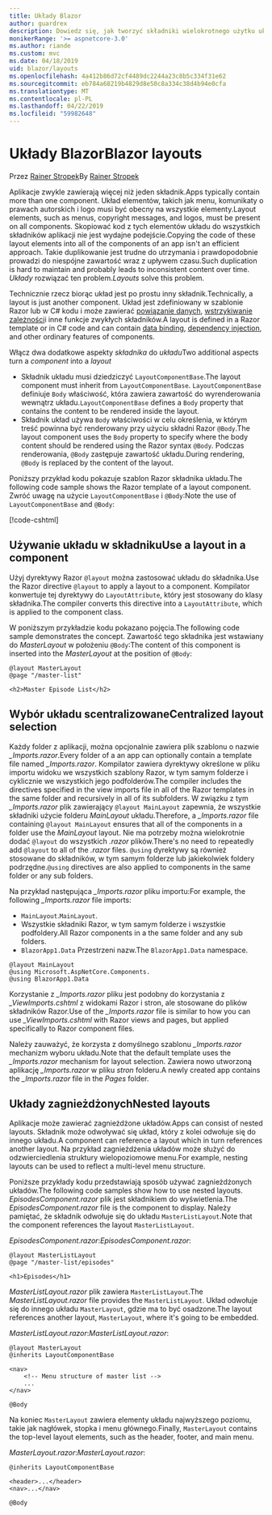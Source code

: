 ```yaml
---
title: Układy Blazor
author: guardrex
description: Dowiedz się, jak tworzyć składniki wielokrotnego użytku układu dla Blazor aplikacji.
monikerRange: '>= aspnetcore-3.0'
ms.author: riande
ms.custom: mvc
ms.date: 04/18/2019
uid: blazor/layouts
ms.openlocfilehash: 4a412b86d72cf4489dc2244a23c8b5c334f31e62
ms.sourcegitcommit: eb784a68219b4829d8e50c8a334c38d4b94e0cfa
ms.translationtype: MT
ms.contentlocale: pl-PL
ms.lasthandoff: 04/22/2019
ms.locfileid: "59982648"
---
```

# <a name="blazor-layouts"></a><span data-ttu-id="7791e-103">Układy Blazor</span><span class="sxs-lookup"><span data-stu-id="7791e-103">Blazor layouts</span></span>

<span data-ttu-id="7791e-104">Przez [Rainer Stropek](https://www.timecockpit.com)</span><span class="sxs-lookup"><span data-stu-id="7791e-104">By [Rainer Stropek](https://www.timecockpit.com)</span></span>

<span data-ttu-id="7791e-105">Aplikacje zwykle zawierają więcej niż jeden składnik.</span><span class="sxs-lookup"><span data-stu-id="7791e-105">Apps typically contain more than one component.</span></span> <span data-ttu-id="7791e-106">Układ elementów, takich jak menu, komunikaty o prawach autorskich i logo musi być obecny na wszystkie elementy.</span><span class="sxs-lookup"><span data-stu-id="7791e-106">Layout elements, such as menus, copyright messages, and logos, must be present on all components.</span></span> <span data-ttu-id="7791e-107">Skopiować kod z tych elementów układu do wszystkich składników aplikacji nie jest wydajne podejście.</span><span class="sxs-lookup"><span data-stu-id="7791e-107">Copying the code of these layout elements into all of the components of an app isn't an efficient approach.</span></span> <span data-ttu-id="7791e-108">Takie duplikowanie jest trudne do utrzymania i prawdopodobnie prowadzi do niespójne zawartość wraz z upływem czasu.</span><span class="sxs-lookup"><span data-stu-id="7791e-108">Such duplication is hard to maintain and probably leads to inconsistent content over time.</span></span> <span data-ttu-id="7791e-109">*Układy* rozwiązać ten problem.</span><span class="sxs-lookup"><span data-stu-id="7791e-109">*Layouts* solve this problem.</span></span>

<span data-ttu-id="7791e-110">Technicznie rzecz biorąc układ jest po prostu inny składnik.</span><span class="sxs-lookup"><span data-stu-id="7791e-110">Technically, a layout is just another component.</span></span> <span data-ttu-id="7791e-111">Układ jest zdefiniowany w szablonie Razor lub w C# kodu i może zawierać [powiązanie danych](xref:blazor/components#data-binding), [wstrzykiwanie zależności](xref:blazor/dependency-injection)i inne funkcje zwykłych składników.</span><span class="sxs-lookup"><span data-stu-id="7791e-111">A layout is defined in a Razor template or in C# code and can contain [data binding](xref:blazor/components#data-binding), [dependency injection](xref:blazor/dependency-injection), and other ordinary features of components.</span></span>

<span data-ttu-id="7791e-112">Włącz dwa dodatkowe aspekty *składnika* do *układu*</span><span class="sxs-lookup"><span data-stu-id="7791e-112">Two additional aspects turn a *component* into a *layout*</span></span>

* <span data-ttu-id="7791e-113">Składnik układu musi dziedziczyć `LayoutComponentBase`.</span><span class="sxs-lookup"><span data-stu-id="7791e-113">The layout component must inherit from `LayoutComponentBase`.</span></span> <span data-ttu-id="7791e-114">`LayoutComponentBase` definiuje `Body` właściwość, która zawiera zawartość do wyrenderowania wewnątrz układu.</span><span class="sxs-lookup"><span data-stu-id="7791e-114">`LayoutComponentBase` defines a `Body` property that contains the content to be rendered inside the layout.</span></span>
* <span data-ttu-id="7791e-115">Składnik układ używa `Body` właściwości w celu określenia, w którym treść powinna być renderowany przy użyciu składni Razor `@Body`.</span><span class="sxs-lookup"><span data-stu-id="7791e-115">The layout component uses the `Body` property to specify where the body content should be rendered using the Razor syntax `@Body`.</span></span> <span data-ttu-id="7791e-116">Podczas renderowania, `@Body` zastępuje zawartość układu.</span><span class="sxs-lookup"><span data-stu-id="7791e-116">During rendering, `@Body` is replaced by the content of the layout.</span></span>

<span data-ttu-id="7791e-117">Poniższy przykład kodu pokazuje szablon Razor składnika układu.</span><span class="sxs-lookup"><span data-stu-id="7791e-117">The following code sample shows the Razor template of a layout component.</span></span> <span data-ttu-id="7791e-118">Zwróć uwagę na użycie `LayoutComponentBase` i `@Body`:</span><span class="sxs-lookup"><span data-stu-id="7791e-118">Note the use of `LayoutComponentBase` and `@Body`:</span></span>

[!code-cshtml[](layouts/sample_snapshot/3.x/MasterLayout.razor)]

## <a name="use-a-layout-in-a-component"></a><span data-ttu-id="7791e-119">Używanie układu w składniku</span><span class="sxs-lookup"><span data-stu-id="7791e-119">Use a layout in a component</span></span>

<span data-ttu-id="7791e-120">Użyj dyrektywy Razor `@layout` można zastosować układu do składnika.</span><span class="sxs-lookup"><span data-stu-id="7791e-120">Use the Razor directive `@layout` to apply a layout to a component.</span></span> <span data-ttu-id="7791e-121">Kompilator konwertuje tej dyrektywy do `LayoutAttribute`, który jest stosowany do klasy składnika.</span><span class="sxs-lookup"><span data-stu-id="7791e-121">The compiler converts this directive into a `LayoutAttribute`, which is applied to the component class.</span></span>

<span data-ttu-id="7791e-122">W poniższym przykładzie kodu pokazano pojęcia.</span><span class="sxs-lookup"><span data-stu-id="7791e-122">The following code sample demonstrates the concept.</span></span> <span data-ttu-id="7791e-123">Zawartość tego składnika jest wstawiany do *MasterLayout* w położeniu `@Body`:</span><span class="sxs-lookup"><span data-stu-id="7791e-123">The content of this component is inserted into the *MasterLayout* at the position of `@Body`:</span></span>

```cshtml
@layout MasterLayout
@page "/master-list"

<h2>Master Episode List</h2>
```

## <a name="centralized-layout-selection"></a><span data-ttu-id="7791e-124">Wybór układu scentralizowane</span><span class="sxs-lookup"><span data-stu-id="7791e-124">Centralized layout selection</span></span>

<span data-ttu-id="7791e-125">Każdy folder z aplikacji, można opcjonalnie zawiera plik szablonu o nazwie *_Imports.razor*.</span><span class="sxs-lookup"><span data-stu-id="7791e-125">Every folder of a an app can optionally contain a template file named *_Imports.razor*.</span></span> <span data-ttu-id="7791e-126">Kompilator zawiera dyrektywy określone w pliku importu widoku we wszystkich szablony Razor, w tym samym folderze i cyklicznie we wszystkich jego podfolderów.</span><span class="sxs-lookup"><span data-stu-id="7791e-126">The compiler includes the directives specified in the view imports file in all of the Razor templates in the same folder and recursively in all of its subfolders.</span></span> <span data-ttu-id="7791e-127">W związku z tym *_Imports.razor* plik zawierający `@layout MainLayout` zapewnia, że wszystkie składniki użycie folderu *MainLayout* układu.</span><span class="sxs-lookup"><span data-stu-id="7791e-127">Therefore, a *_Imports.razor* file containing `@layout MainLayout` ensures that all of the components in a folder use the *MainLayout* layout.</span></span> <span data-ttu-id="7791e-128">Nie ma potrzeby można wielokrotnie dodać `@layout` do wszystkich *.razor* plików.</span><span class="sxs-lookup"><span data-stu-id="7791e-128">There's no need to repeatedly add `@layout` to all of the *.razor* files.</span></span> <span data-ttu-id="7791e-129">`@using` dyrektywy są również stosowane do składników, w tym samym folderze lub jakiekolwiek foldery podrzędne.</span><span class="sxs-lookup"><span data-stu-id="7791e-129">`@using` directives are also applied to components in the same folder or any sub folders.</span></span>

<span data-ttu-id="7791e-130">Na przykład następująca *_Imports.razor* pliku importu:</span><span class="sxs-lookup"><span data-stu-id="7791e-130">For example, the following *_Imports.razor* file imports:</span></span>

* <span data-ttu-id="7791e-131">`MainLayout`.</span><span class="sxs-lookup"><span data-stu-id="7791e-131">`MainLayout`.</span></span>
* <span data-ttu-id="7791e-132">Wszystkie składniki Razor, w tym samym folderze i wszystkie podfoldery.</span><span class="sxs-lookup"><span data-stu-id="7791e-132">All Razor components in a the same folder and any sub folders.</span></span>
* <span data-ttu-id="7791e-133">`BlazorApp1.Data` Przestrzeni nazw.</span><span class="sxs-lookup"><span data-stu-id="7791e-133">The `BlazorApp1.Data` namespace.</span></span>
 
```cshtml
@layout MainLayout
@using Microsoft.AspNetCore.Components.
@using BlazorApp1.Data
```

<span data-ttu-id="7791e-134">Korzystanie z *_Imports.razor* pliku jest podobny do korzystania z *_ViewImports.cshtml* z widokami Razor i stron, ale stosowane do plików składników Razor.</span><span class="sxs-lookup"><span data-stu-id="7791e-134">Use of the *_Imports.razor* file is similar to how you can use *_ViewImports.cshtml* with Razor views and pages, but applied specifically to Razor component files.</span></span>

<span data-ttu-id="7791e-135">Należy zauważyć, że korzysta z domyślnego szablonu *_Imports.razor* mechanizm wyboru układu.</span><span class="sxs-lookup"><span data-stu-id="7791e-135">Note that the default template uses the *_Imports.razor* mechanism for layout selection.</span></span> <span data-ttu-id="7791e-136">Zawiera nowo utworzoną aplikację *_Imports.razor* w pliku *stron* folderu.</span><span class="sxs-lookup"><span data-stu-id="7791e-136">A newly created app contains the *_Imports.razor* file in the *Pages* folder.</span></span>

## <a name="nested-layouts"></a><span data-ttu-id="7791e-137">Układy zagnieżdżonych</span><span class="sxs-lookup"><span data-stu-id="7791e-137">Nested layouts</span></span>

<span data-ttu-id="7791e-138">Aplikacje może zawierać zagnieżdżone układów.</span><span class="sxs-lookup"><span data-stu-id="7791e-138">Apps can consist of nested layouts.</span></span> <span data-ttu-id="7791e-139">Składnik może odwoływać się układ, który z kolei odwołuje się do innego układu.</span><span class="sxs-lookup"><span data-stu-id="7791e-139">A component can reference a layout which in turn references another layout.</span></span> <span data-ttu-id="7791e-140">Na przykład zagnieżdżenia układów może służyć do odzwierciedlenia struktury wielopoziomowe menu.</span><span class="sxs-lookup"><span data-stu-id="7791e-140">For example, nesting layouts can be used to reflect a multi-level menu structure.</span></span>

<span data-ttu-id="7791e-141">Poniższe przykłady kodu przedstawiają sposób używać zagnieżdżonych układów.</span><span class="sxs-lookup"><span data-stu-id="7791e-141">The following code samples show how to use nested layouts.</span></span> <span data-ttu-id="7791e-142">*EpisodesComponent.razor* plik jest składnikiem do wyświetlenia.</span><span class="sxs-lookup"><span data-stu-id="7791e-142">The *EpisodesComponent.razor* file is the component to display.</span></span> <span data-ttu-id="7791e-143">Należy pamiętać, że składnik odwołuje się do układu `MasterListLayout`.</span><span class="sxs-lookup"><span data-stu-id="7791e-143">Note that the component references the layout `MasterListLayout`.</span></span>

<span data-ttu-id="7791e-144">*EpisodesComponent.razor*:</span><span class="sxs-lookup"><span data-stu-id="7791e-144">*EpisodesComponent.razor*:</span></span>

```cshtml
@layout MasterListLayout
@page "/master-list/episodes"

<h1>Episodes</h1>
```

<span data-ttu-id="7791e-145">*MasterListLayout.razor* plik zawiera `MasterListLayout`.</span><span class="sxs-lookup"><span data-stu-id="7791e-145">The *MasterListLayout.razor* file provides the `MasterListLayout`.</span></span> <span data-ttu-id="7791e-146">Układ odwołuje się do innego układu `MasterLayout`, gdzie ma to być osadzone.</span><span class="sxs-lookup"><span data-stu-id="7791e-146">The layout references another layout, `MasterLayout`, where it's going to be embedded.</span></span>

<span data-ttu-id="7791e-147">*MasterListLayout.razor*:</span><span class="sxs-lookup"><span data-stu-id="7791e-147">*MasterListLayout.razor*:</span></span>

```cshtml
@layout MasterLayout
@inherits LayoutComponentBase

<nav>
    <!-- Menu structure of master list -->
    ...
</nav>

@Body
```

<span data-ttu-id="7791e-148">Na koniec `MasterLayout` zawiera elementy układu najwyższego poziomu, takie jak nagłówek, stopka i menu głównego.</span><span class="sxs-lookup"><span data-stu-id="7791e-148">Finally, `MasterLayout` contains the top-level layout elements, such as the header, footer, and main menu.</span></span>

<span data-ttu-id="7791e-149">*MasterLayout.razor*:</span><span class="sxs-lookup"><span data-stu-id="7791e-149">*MasterLayout.razor*:</span></span>

```cshtml
@inherits LayoutComponentBase

<header>...</header>
<nav>...</nav>

@Body
```
